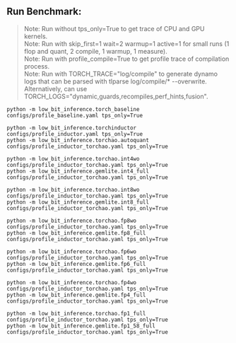 ## Run Benchmark:
> Note: Run without tps_only=True to get trace of CPU and GPU kernels.      
> Note: Run with skip_first=1 wait=2 warmup=1 active=1 for small runs (1 flop and quant, 2 compile, 1 warmup, 1 measure).      
> Note: Run with profile_compile=True to get profile trace of compilation process.      
> Note: Run with TORCH_TRACE="log/compile" to generate dynamo logs that can be parsed with tlparse log/compile/* --overwrite. Alternatively, can use TORCH_LOGS="dynamic,guards,recompiles,perf_hints,fusion".      

```
python -m low_bit_inference.torch_baseline configs/profile_baseline.yaml tps_only=True

python -m low_bit_inference.torchinductor configs/profile_inductor.yaml tps_only=True
python -m low_bit_inference.torchao.autoquant configs/profile_inductor_torchao.yaml tps_only=True

python -m low_bit_inference.torchao.int4wo configs/profile_inductor_torchao.yaml tps_only=True
python -m low_bit_inference.gemlite.int4_full configs/profile_inductor_torchao.yaml tps_only=True

python -m low_bit_inference.torchao.int8wo configs/profile_inductor_torchao.yaml tps_only=True
python -m low_bit_inference.gemlite.int8_full configs/profile_inductor_torchao.yaml tps_only=True

python -m low_bit_inference.torchao.fp8wo configs/profile_inductor_torchao.yaml tps_only=True
python -m low_bit_inference.gemlite.fp8_full configs/profile_inductor_torchao.yaml tps_only=True

python -m low_bit_inference.torchao.fp6wo configs/profile_inductor_torchao.yaml tps_only=True
python -m low_bit_inference.gemlite.fp6_full configs/profile_inductor_torchao.yaml tps_only=True

python -m low_bit_inference.torchao.fp4wo configs/profile_inductor_torchao.yaml tps_only=True
python -m low_bit_inference.gemlite.fp4_full configs/profile_inductor_torchao.yaml tps_only=True

python -m low_bit_inference.torchao.fp1_full configs/profile_inductor_torchao.yaml tps_only=True
python -m low_bit_inference.gemlite.fp1_58_full configs/profile_inductor_torchao.yaml tps_only=True
```